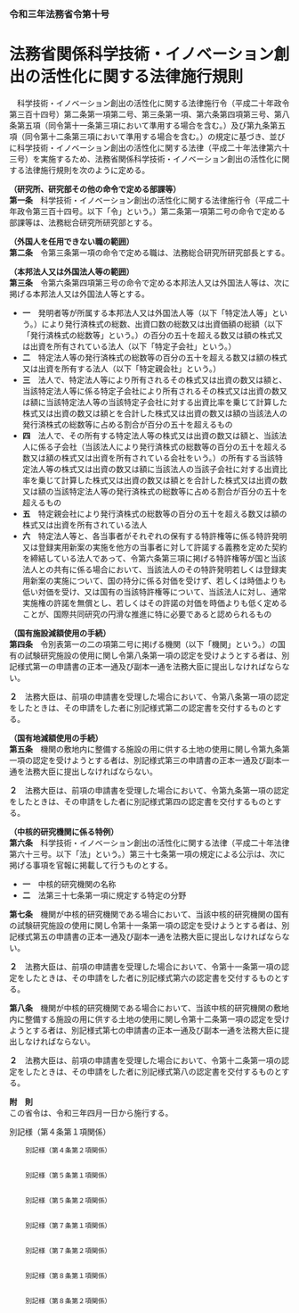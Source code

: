 ### 令和三年法務省令第十号  
# 法務省関係科学技術・イノベーション創出の活性化に関する法律施行規則  
　科学技術・イノベーション創出の活性化に関する法律施行令（平成二十年政令第三百十四号）第二条第一項第二号、第三条第一項、第六条第四項第三号、第八条第五項（同令第十一条第三項において準用する場合を含む。）及び第九条第五項（同令第十二条第三項において準用する場合を含む。）の規定に基づき、並びに科学技術・イノベーション創出の活性化に関する法律（平成二十年法律第六十三号）を実施するため、法務省関係科学技術・イノベーション創出の活性化に関する法律施行規則を次のように定める。  
  
**（研究所、研究部その他の命令で定める部課等）**  
**第一条**　科学技術・イノベーション創出の活性化に関する法律施行令（平成二十年政令第三百十四号。以下「令」という。）第二条第一項第二号の命令で定める部課等は、法務総合研究所研究部とする。  
  
**（外国人を任用できない職の範囲）**  
**第二条**　令第三条第一項の命令で定める職は、法務総合研究所研究部長とする。  
  
**（本邦法人又は外国法人等の範囲）**  
**第三条**　令第六条第四項第三号の命令で定める本邦法人又は外国法人等は、次に掲げる本邦法人又は外国法人等とする。  
* **一**　発明者等が所属する本邦法人又は外国法人等（以下「特定法人等」という。）により発行済株式の総数、出資口数の総数又は出資価額の総額（以下「発行済株式の総数等」という。）の百分の五十を超える数又は額の株式又は出資を所有されている法人（以下「特定子会社」という。）  
* **二**　特定法人等の発行済株式の総数等の百分の五十を超える数又は額の株式又は出資を所有する法人（以下「特定親会社」という。）  
* **三**　法人で、特定法人等により所有されるその株式又は出資の数又は額と、当該特定法人等に係る特定子会社により所有されるその株式又は出資の数又は額に当該特定法人等の当該特定子会社に対する出資比率を乗じて計算した株式又は出資の数又は額とを合計した株式又は出資の数又は額の当該法人の発行済株式の総数等に占める割合が百分の五十を超えるもの  
* **四**　法人で、その所有する特定法人等の株式又は出資の数又は額と、当該法人に係る子会社（当該法人により発行済株式の総数等の百分の五十を超える数又は額の株式又は出資を所有されている会社をいう。）の所有する当該特定法人等の株式又は出資の数又は額に当該法人の当該子会社に対する出資比率を乗じて計算した株式又は出資の数又は額とを合計した株式又は出資の数又は額の当該特定法人等の発行済株式の総数等に占める割合が百分の五十を超えるもの  
* **五**　特定親会社により発行済株式の総数等の百分の五十を超える数又は額の株式又は出資を所有されている法人  
* **六**　特定法人等と、各当事者がそれぞれの保有する特許権等に係る特許発明又は登録実用新案の実施を他方の当事者に対して許諾する義務を定めた契約を締結している法人であって、令第六条第三項に掲げる特許権等が国と当該法人との共有に係る場合において、当該法人のその特許発明若しくは登録実用新案の実施について、国の持分に係る対価を受けず、若しくは時価よりも低い対価を受け、又は国有の当該特許権等について、当該法人に対し、通常実施権の許諾を無償とし、若しくはその許諾の対価を時価よりも低く定めることが、国際共同研究の円滑な推進に特に必要であると認められるもの  
  
**（国有施設減額使用の手続）**  
**第四条**　令別表第一の二の項第二号に掲げる機関（以下「機関」という。）の国有の試験研究施設の使用に関し令第八条第一項の認定を受けようとする者は、別記様式第一の申請書の正本一通及び副本一通を法務大臣に提出しなければならない。  
  
**２**　法務大臣は、前項の申請書を受理した場合において、令第八条第一項の認定をしたときは、その申請をした者に別記様式第二の認定書を交付するものとする。  
  
**（国有地減額使用の手続）**  
**第五条**　機関の敷地内に整備する施設の用に供する土地の使用に関し令第九条第一項の認定を受けようとする者は、別記様式第三の申請書の正本一通及び副本一通を法務大臣に提出しなければならない。  
  
**２**　法務大臣は、前項の申請書を受理した場合において、令第九条第一項の認定をしたときは、その申請をした者に別記様式第四の認定書を交付するものとする。  
  
**（中核的研究機関に係る特例）**  
**第六条**　科学技術・イノベーション創出の活性化に関する法律（平成二十年法律第六十三号。以下「法」という。）第三十七条第一項の規定による公示は、次に掲げる事項を官報に掲載して行うものとする。  
* **一**　中核的研究機関の名称  
* **二**　法第三十七条第一項に規定する特定の分野  
  
**第七条**　機関が中核的研究機関である場合において、当該中核的研究機関の国有の試験研究施設の使用に関し令第十一条第一項の認定を受けようとする者は、別記様式第五の申請書の正本一通及び副本一通を法務大臣に提出しなければならない。  
  
**２**　法務大臣は、前項の申請書を受理した場合において、令第十一条第一項の認定をしたときは、その申請をした者に別記様式第六の認定書を交付するものとする。  
  
**第八条**　機関が中核的研究機関である場合において、当該中核的研究機関の敷地内に整備する施設の用に供する土地の使用に関し令第十二条第一項の認定を受けようとする者は、別記様式第七の申請書の正本一通及び副本一通を法務大臣に提出しなければならない。  
  
**２**　法務大臣は、前項の申請書を受理した場合において、令第十二条第一項の認定をしたときは、その申請をした者に別記様式第八の認定書を交付するものとする。  
  
**附　則**  
この省令は、令和三年四月一日から施行する。  
  
別記様（第４条第１項関係）  

          
        別記様（第４条第２項関係）  

          
        別記様（第５条第１項関係）  

          
        別記様（第５条第２項関係）  

          
        別記様（第７条第１項関係）  

          
        別記様（第７条第２項関係）  

          
        別記様（第８条第１項関係）  

          
        別記様（第８条第２項関係）  

          
        